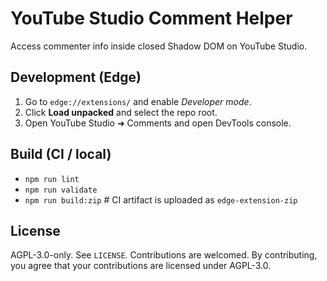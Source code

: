 # YouTube Studio Comment Helper

Access commenter info inside closed Shadow DOM on YouTube Studio.

## Development (Edge)
1. Go to `edge://extensions/` and enable *Developer mode*.
2. Click **Load unpacked** and select the repo root.
3. Open YouTube Studio ➜ Comments and open DevTools console.

## Build (CI / local)
- `npm run lint`
- `npm run validate`
- `npm run build:zip`  # CI artifact is uploaded as `edge-extension-zip`

## License
AGPL-3.0-only. See `LICENSE`. Contributions are welcomed. By contributing, you agree that your contributions are licensed under AGPL-3.0.
